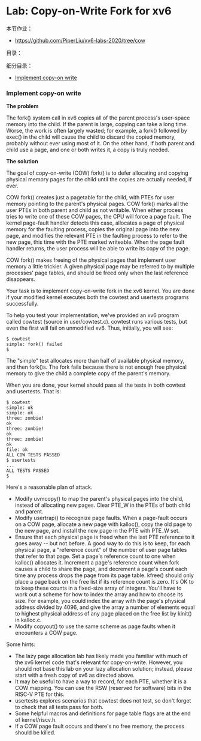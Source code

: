 # Lab: Copy-on-Write Fork for xv6

本节作业：
- https://github.com/PiperLiu/xv6-labs-2020/tree/cow

目录：

<!-- @import "[TOC]" {cmd="toc" depthFrom=2 depthTo=2 orderedList=false} -->

<!-- code_chunk_output -->



<!-- /code_chunk_output -->

细分目录：

<!-- @import "[TOC]" {cmd="toc" depthFrom=2 depthTo=6 orderedList=false} -->

<!-- code_chunk_output -->

- [Implement copy-on write](#implement-copy-on-write)

<!-- /code_chunk_output -->

### Implement copy-on write

**The problem**

The fork() system call in xv6 copies all of the parent process's user-space memory into the child. If the parent is large, copying can take a long time. Worse, the work is often largely wasted; for example, a fork() followed by exec() in the child will cause the child to discard the copied memory, probably without ever using most of it. On the other hand, if both parent and child use a page, and one or both writes it, a copy is truly needed.

**The solution**

The goal of copy-on-write (COW) fork() is to defer allocating and copying physical memory pages for the child until the copies are actually needed, if ever.

COW fork() creates just a pagetable for the child, with PTEs for user memory pointing to the parent's physical pages. COW fork() marks all the user PTEs in both parent and child as not writable. When either process tries to write one of these COW pages, the CPU will force a page fault. The kernel page-fault handler detects this case, allocates a page of physical memory for the faulting process, copies the original page into the new page, and modifies the relevant PTE in the faulting process to refer to the new page, this time with the PTE marked writeable. When the page fault handler returns, the user process will be able to write its copy of the page.

COW fork() makes freeing of the physical pages that implement user memory a little trickier. A given physical page may be referred to by multiple processes' page tables, and should be freed only when the last reference disappears.

Your task is to implement copy-on-write fork in the xv6 kernel. You are done if your modified kernel executes both the cowtest and usertests programs successfully.

To help you test your implementation, we've provided an xv6 program called cowtest (source in user/cowtest.c). cowtest runs various tests, but even the first will fail on unmodified xv6. Thus, initially, you will see:

```
$ cowtest
simple: fork() failed
$ 
```

The "simple" test allocates more than half of available physical memory, and then fork()s. The fork fails because there is not enough free physical memory to give the child a complete copy of the parent's memory.

When you are done, your kernel should pass all the tests in both cowtest and usertests. That is:

```
$ cowtest
simple: ok
simple: ok
three: zombie!
ok
three: zombie!
ok
three: zombie!
ok
file: ok
ALL COW TESTS PASSED
$ usertests
...
ALL TESTS PASSED
$
```

Here's a reasonable plan of attack.
- Modify uvmcopy() to map the parent's physical pages into the child, instead of allocating new pages. Clear PTE_W in the PTEs of both child and parent.
- Modify usertrap() to recognize page faults. When a page-fault occurs on a COW page, allocate a new page with kalloc(), copy the old page to the new page, and install the new page in the PTE with PTE_W set.
- Ensure that each physical page is freed when the last PTE reference to it goes away -- but not before. A good way to do this is to keep, for each physical page, a "reference count" of the number of user page tables that refer to that page. Set a page's reference count to one when kalloc() allocates it. Increment a page's reference count when fork causes a child to share the page, and decrement a page's count each time any process drops the page from its page table. kfree() should only place a page back on the free list if its reference count is zero. It's OK to to keep these counts in a fixed-size array of integers. You'll have to work out a scheme for how to index the array and how to choose its size. For example, you could index the array with the page's physical address divided by 4096, and give the array a number of elements equal to highest physical address of any page placed on the free list by kinit() in kalloc.c.
- Modify copyout() to use the same scheme as page faults when it encounters a COW page.

Some hints:
- The lazy page allocation lab has likely made you familiar with much of the xv6 kernel code that's relevant for copy-on-write. However, you should not base this lab on your lazy allocation solution; instead, please start with a fresh copy of xv6 as directed above.
- It may be useful to have a way to record, for each PTE, whether it is a COW mapping. You can use the RSW (reserved for software) bits in the RISC-V PTE for this.
- usertests explores scenarios that cowtest does not test, so don't forget to check that all tests pass for both.
- Some helpful macros and definitions for page table flags are at the end of kernel/riscv.h.
- If a COW page fault occurs and there's no free memory, the process should be killed.

